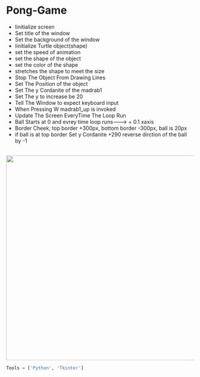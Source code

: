 # Pong-Game

<ul>
  <li>Iinitialize screen
  <li>Set title of the window
  <li>Set the background of the window
  <li>Iinitialize Turtle object(shape)
  <li>set the speed of animation
  <li>set the shape of the object
  <li>set the color of the shape
  <li>stretches the shape to meet the size
  <li>Stop The Object From Drawing Lines
  <li>Set The Position of the object
  <li>Set The y Cordanite of the madrab1
  <li>Set The y to increase be 20
  <li>Tell The Window to expect keyboard input
  <li>When Pressing W madrab1_up is invoked
  <li>Update The Screen EveryTime The Loop Run
  <li>Ball Starts at 0 and evrey time loop runs---> + 0.1 xaxis
  <li>Border Cheek, top border +300px, bottom border -300px, ball is 20px
  <li>if ball is at top border Set y Cordanite +290 reverse dirction of the ball by -1
</ul>

<br>
<img src="https://i.ibb.co/9trK6HC/8fa81aa6-7eb0-4548-a8c7-d29d3759362a.png" width=550>

```Python
Tools = ['Python', 'Tkinter']
```
